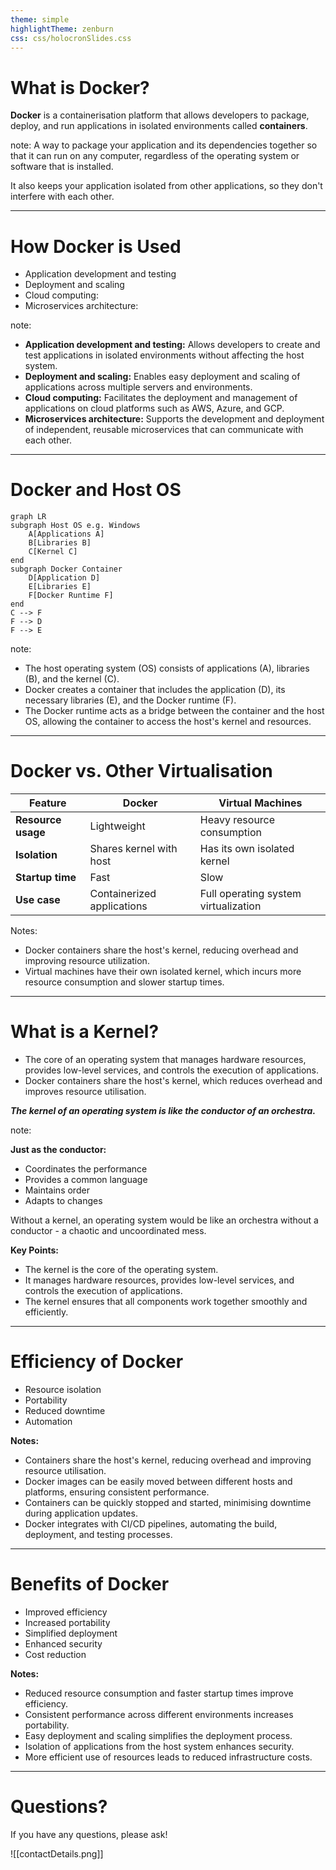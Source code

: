 ```yaml
---
theme: simple
highlightTheme: zenburn
css: css/holocronSlides.css
---
```

# What is Docker?

**Docker** is a containerisation platform that allows developers to package, deploy, and run applications in isolated environments called **containers**.

note:
A way to package your application and its dependencies together so that it can run on any computer, regardless of the operating system or software that is installed. 

It also keeps your application isolated from other applications, so they don't interfere with each other.

---
# How Docker is Used

- Application development and testing
- Deployment and scaling
- Cloud computing:
- Microservices architecture:

note:
- **Application development and testing:** Allows developers to create and test applications in isolated environments without affecting the host system.
- **Deployment and scaling:** Enables easy deployment and scaling of applications across multiple servers and environments.
- **Cloud computing:** Facilitates the deployment and management of applications on cloud platforms such as AWS, Azure, and GCP.
- **Microservices architecture:** Supports the development and deployment of independent, reusable microservices that can communicate with each other.


---
# Docker and Host OS

```mermaid
graph LR
subgraph Host OS e.g. Windows
    A[Applications A]
    B[Libraries B]
    C[Kernel C]
end
subgraph Docker Container
    D[Application D]
    E[Libraries E]
    F[Docker Runtime F]
end
C --> F
F --> D
F --> E
```



note:

- The host operating system (OS) consists of applications (A), libraries (B), and the kernel (C).
- Docker creates a container that includes the application (D), its necessary libraries (E), and the Docker runtime (F).
- The Docker runtime acts as a bridge between the container and the host OS, allowing the container to access the host's kernel and resources.

---
# Docker vs. Other Virtualisation

|Feature|Docker|Virtual Machines|
|---|---|---|
|**Resource usage**|Lightweight|Heavy resource consumption|
|**Isolation**|Shares kernel with host|Has its own isolated kernel|
|**Startup time**|Fast|Slow|
|**Use case**|Containerized applications|Full operating system virtualization|

Notes:

- Docker containers share the host's kernel, reducing overhead and improving resource utilization.
- Virtual machines have their own isolated kernel, which incurs more resource consumption and slower startup times.

---

# What is a Kernel?

- The core of an operating system that manages hardware resources, provides low-level services, and controls the execution of applications.
- Docker containers share the host's kernel, which reduces overhead and improves resource utilisation.

***The kernel of an operating system is like the conductor of an orchestra.***


note:

**Just as the conductor:**

- Coordinates the performance
- Provides a common language
- Maintains order
- Adapts to changes

Without a kernel, an operating system would be like an orchestra without a conductor - a chaotic and uncoordinated mess.

**Key Points:**

- The kernel is the core of the operating system.
- It manages hardware resources, provides low-level services, and controls the execution of applications.
- The kernel ensures that all components work together smoothly and efficiently.

---



# Efficiency of Docker

- Resource isolation
- Portability
- Reduced downtime
- Automation

**Notes:**

- Containers share the host's kernel, reducing overhead and improving resource utilisation.
- Docker images can be easily moved between different hosts and platforms, ensuring consistent performance.
- Containers can be quickly stopped and started, minimising downtime during application updates.
- Docker integrates with CI/CD pipelines, automating the build, deployment, and testing processes.

---

# Benefits of Docker


- Improved efficiency
- Increased portability
- Simplified deployment
- Enhanced security
- Cost reduction

**Notes:**

- Reduced resource consumption and faster startup times improve efficiency.
- Consistent performance across different environments increases portability.
- Easy deployment and scaling simplifies the deployment process.
- Isolation of applications from the host system enhances security.
- More efficient use of resources leads to reduced infrastructure costs.


---

# Questions?

If you have any questions, please ask!

![[contactDetails.png]]